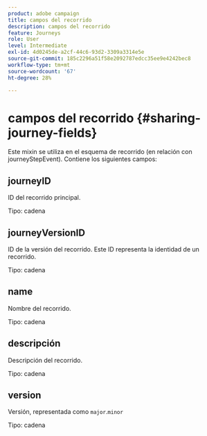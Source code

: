 ```yaml
---
product: adobe campaign
title: campos del recorrido
description: campos del recorrido
feature: Journeys
role: User
level: Intermediate
exl-id: 4d0245de-a2cf-44c6-93d2-3309a3314e5e
source-git-commit: 185c2296a51f58e2092787edcc35ee9e4242bec8
workflow-type: tm+mt
source-wordcount: '67'
ht-degree: 28%

---
```


# campos del recorrido {#sharing-journey-fields}

Este mixin se utiliza en el esquema de recorrido (en relación con journeyStepEvent). Contiene los siguientes campos:

## journeyID

ID del recorrido principal.

Tipo: cadena

## journeyVersionID

ID de la versión del recorrido. Este ID representa la identidad de un recorrido.

Tipo: cadena

## name

Nombre del recorrido.

Tipo: cadena

## descripción

Descripción del recorrido.

Tipo: cadena

## version

Versión, representada como `major`.`minor`

Tipo: cadena
